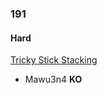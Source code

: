 ### 191


#### Hard

[Tricky Stick Stacking](http://www.reddit.com/r/dailyprogrammer/comments/2oe0px/2014125_challenge_191_hard_tricky_stick_stacking/)

* Mawu3n4 **KO**
